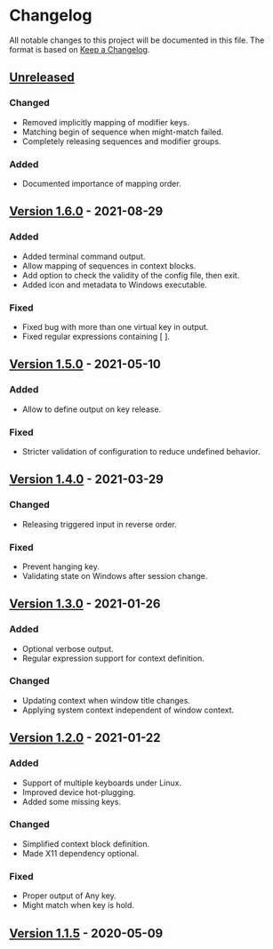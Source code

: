 
# Changelog
All notable changes to this project will be documented in this file.
The format is based on [Keep a Changelog](https://keepachangelog.com/en/1.0.0/).

## [Unreleased]
### Changed
- Removed implicitly mapping of modifier keys.
- Matching begin of sequence when might-match failed.
- Completely releasing sequences and modifier groups.

### Added
- Documented importance of mapping order.

## [Version 1.6.0] - 2021-08-29
### Added
- Added terminal command output.
- Allow mapping of sequences in context blocks.
- Add option to check the validity of the config file, then exit.
- Added icon and metadata to Windows executable.

### Fixed
- Fixed bug with more than one virtual key in output.
- Fixed regular expressions containing [ ].

## [Version 1.5.0] - 2021-05-10
### Added
- Allow to define output on key release.

### Fixed
- Stricter validation of configuration to reduce undefined behavior.

## [Version 1.4.0] - 2021-03-29
### Changed
- Releasing triggered input in reverse order.

### Fixed
- Prevent hanging key.
- Validating state on Windows after session change.

## [Version 1.3.0] - 2021-01-26
### Added
- Optional verbose output.
- Regular expression support for context definition.

### Changed
- Updating context when window title changes.
- Applying system context independent of window context.

## [Version 1.2.0] - 2021-01-22
### Added
- Support of multiple keyboards under Linux.
- Improved device hot-plugging.
- Added some missing keys.

### Changed
- Simplified context block definition.
- Made X11 dependency optional.

### Fixed
- Proper output of Any key.
- Might match when key is hold.

## [Version 1.1.5] - 2020-05-09

[Unreleased]: https://github.com/houmain/keymapper/compare/1.6.0...HEAD
[Version 1.6.0]: https://github.com/houmain/keymapper/compare/1.5.0...1.6.0
[Version 1.5.0]: https://github.com/houmain/keymapper/compare/1.4.0...1.5.0
[Version 1.4.0]: https://github.com/houmain/keymapper/compare/1.3.0...1.4.0
[Version 1.3.0]: https://github.com/houmain/keymapper/compare/1.2.0...1.3.0
[Version 1.2.0]: https://github.com/houmain/keymapper/compare/1.1.5...1.2.0
[Version 1.1.5]: https://github.com/houmain/keymapper/releases/tag/1.1.5
